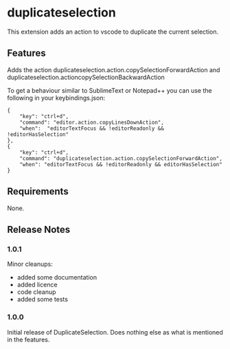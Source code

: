 # duplicateselection

This extension adds an action to vscode to duplicate the current selection.

## Features

Adds the action duplicateselection.action.copySelectionForwardAction and duplicateselection.actioncopySelectionBackwardAction

To get a behaviour similar to SublimeText or Notepad++ you can use the following in your keybindings.json:
```
{
	"key": "ctrl+d",
	"command": "editor.action.copyLinesDownAction",
	"when":  "editorTextFocus && !editorReadonly && !editorHasSelection"
},
{
	"key": "ctrl+d",
	"command": "duplicateselection.action.copySelectionForwardAction",
	"when": "editorTextFocus && !editorReadonly && editorHasSelection"
}
```

## Requirements

None.

## Release Notes

### 1.0.1

Minor cleanups:
* added some documentation
* added licence
* code cleanup
* added some tests

### 1.0.0

Initial release of DuplicateSelection. Does nothing else as what is mentioned in the features.
